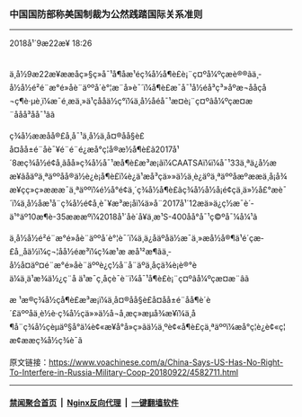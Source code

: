 ### 中国国防部称美国制裁为公然践踏国际关系准则
------------------------

<div class="published">
 <span class="date" title="ä¸­å½æ¶é´">
  <time datetime="2018-09-22T18:26:47+08:00">
   2018å¹´9æ22æ¥ 18:26
  </time>
 </span>
</div>
<br/>
<div class="wsw">
 <p>
  ä¸­å½9æ22æ¥ææå­ç»§ç»­å¯¹å¶åæ¹é­ç¾å½å¶è£è¡¨ç¤ºå¼ºçæè®®ãä¸­å½å½é²é¨æ°é»åè¨äººå´è°¦æ¨å»è¯´ï¼å¶è£æ¯å¯¹å½éå³ç³»åºæ¬ååçå¬ç¶è·µè¸ï¼æ¯é¸æä¸»ä¹çååä½ç°ï¼ä¸­å½åéå¯¹æ­¤è¡¨ç¤ºâå¼ºçæ¤æ¨ååå³åå¯¹âã
 </p>
 <p>
  ç¾å½ææåå®£å¸å¯¹ä¸­å½ä¸­å¤®åå§è£å¤åå±é¨åè¯¥é¨é¨é¿æå°ç¦å®æ½å¶è£ã2017å¹´8æç¾å½é¢å¸ãåå»ç¾å½å¯¹æå¶è£æ³æ¡ãï¼CAATSAï¼ï¼å¯¹33ä¸ªä¿å½ææ¥ãåäºä¸ªäººåå®ä½è¿è¡å¶è£ï¼è¿ä¹æå³çä»»ä½ä¸è¿äºä¸ªäººåæºææä¸å¡å¾æ¥çç»ç»æææ¯ä¸ªäººï¼é½å°é¢ä¸´ç¾å½å¶è£ãç¾å½å½å¡é¢çä¸ä»½å£°æè¯´ï¼ä¸­å½åæ¹å¨ç¾å½é¢å¸è¯¥æ³æ¡åï¼ä»å¨2017å¹´12æä»ä¿ç½æ¯è´­ä¹°äº10æ¶è-35æææºï¼2018å¹´åè´­å¥ä¸æ¹S-400åå°å¯¹ç©ºå¯¼å¼¹ã
 </p>
 <p>
  ä¸­å½å½é²é¨æ°é»åè¨äººå´è°¦è¯´ï¼ä¸­ä¿åäºåä½æ¯ä¸»æå½å®¶ä¹é´çæ­£å¸¸åä½ï¼ç¬¦åå½éæ³ï¼ç¾æ¹æ æå¹²æ¶ãä¸­å½å¤äº¤é¨æ°é»åè¨äººè¿ç½å¨å¨äºä¸åçä¾è¡è®°èä¼ä¸ä¹æ¾ä½¿ç¨å ä¹æ¯ç¸åçè¯­è¨ï¼å¯¹å¶è£è¡¨ç¤ºâå¼ºçæ¤æ¨âã
 </p>
 <p>
  æ ¹æ®ç¾å½çå¶è£æ³æ¡ï¼ä¸­å¤®åå§è£å¤åå±é¨åå¶è´è´£äººåä¸è½è·ç¾å½çä»»ä½å¬å¸æç»æµå¾æ¥ï¼ä¸å¶å¨ç¾å½çèµäº§å°ä¼è¢«æ¥å°å»ç»ãä½ä¸ºè¢«å¶è£çä¸ªäººï¼æå°ç¦è¿è¢«ç¦æ­¢ææç¾å½ç­¾è¯ã
  <br/>
 </p>
</div>

原文链接：https://www.voachinese.com/a/China-Says-US-Has-No-Right-To-Interfere-in-Russia-Military-Coop-20180922/4582711.html


------------------------
#### [禁闻聚合首页](https://github.com/gfw-breaker/banned-news/blob/master/README.md) &nbsp;|&nbsp; [Nginx反向代理](https://github.com/gfw-breaker/open-proxy/blob/master/README.md) &nbsp;|&nbsp;  [一键翻墙软件](https://github.com/gfw-breaker/nogfw/blob/master/README.md)